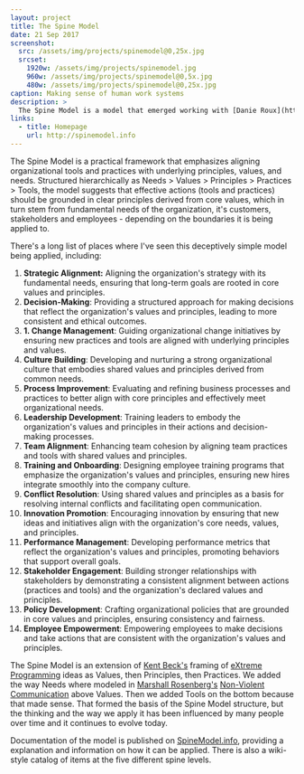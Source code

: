 ```yaml
---
layout: project
title: The Spine Model
date: 21 Sep 2017
screenshot:
  src: /assets/img/projects/spinemodel@0,25x.jpg
  srcset:
    1920w: /assets/img/projects/spinemodel.jpg
    960w: /assets/img/projects/spinemodel@0,5x.jpg
    480w: /assets/img/projects/spinemodel@0,25x.jpg
caption: Making sense of human work systems
description: >
  The Spine Model is a model that emerged working with [Danie Roux](http://danieroux.com) on a coaching engagement at a South African client in 2014. Since then it has taken on a life of its own and is actively applied around the world.
links:
  - title: Homepage
    url: http://spinemodel.info
---
```


The Spine Model is a practical framework that emphasizes aligning organizational tools and practices with underlying principles, values, and needs. Structured hierarchically as Needs > Values > Principles > Practices > Tools, the model suggests that effective actions (tools and practices) should be grounded in clear principles derived from core values, which in turn stem from fundamental needs of the organization, it's customers, stakeholders and employees - depending on the boundaries it is being applied to. 

There's a long list of places where I've seen this deceptively simple model being applied, including:

1. **Strategic Alignment:** Aligning the organization's strategy with its fundamental needs, ensuring that long-term goals are rooted in core values and principles.
1. **Decision-Making**: Providing a structured approach for making decisions that reflect the organization's values and principles, leading to more consistent and ethical outcomes.
1. **1. Change Management**: Guiding organizational change initiatives by ensuring new practices and tools are aligned with underlying principles and values.
1. **Culture Building**: Developing and nurturing a strong organizational culture that embodies shared values and principles derived from common needs.
1. **Process Improvement**: Evaluating and refining business processes and practices to better align with core principles and effectively meet organizational needs.
1. **Leadership Development**: Training leaders to embody the organization's values and principles in their actions and decision-making processes.
1. **Team Alignment**: Enhancing team cohesion by aligning team practices and tools with shared values and principles.
1. **Training and Onboarding**: Designing employee training programs that emphasize the organization's values and principles, ensuring new hires integrate smoothly into the company culture.
1. **Conflict Resolution**: Using shared values and principles as a basis for resolving internal conflicts and facilitating open communication.
1. **Innovation Promotion**: Encouraging innovation by ensuring that new ideas and initiatives align with the organization's core needs, values, and principles.
1. **Performance Management**: Developing performance metrics that reflect the organization's values and principles, promoting behaviors that support overall goals.
1. **Stakeholder Engagement**: Building stronger relationships with stakeholders by demonstrating a consistent alignment between actions (practices and tools) and the organization's declared values and principles.
1. **Policy Development**: Crafting organizational policies that are grounded in core values and principles, ensuring consistency and fairness.
1. **Employee Empowerment**: Empowering employees to make decisions and take actions that are consistent with the organization's values and principles.

The Spine Model is an extension of [Kent Beck's][beck] framing of [eXtreme Programming][xp] ideas as Values, then Principles, then Practices. We added the way Needs where modeled in [Marshall Rosenberg's][rosenberg] [Non-Violent Communication][nvc] above Values. Then we added Tools on the bottom because that made sense. That formed the basis of the Spine Model structure, but the thinking and the way we apply it has been influenced by many people over time and it continues to evolve today.

Documentation of the model is published on [SpineModel.info][model], providing a explanation and information on how it can be applied. There is also a wiki-style catalog of items at the five different spine levels.


[beck]: https://en.wikipedia.org/wiki/Kent_Beck
[xp]: http://www.extremeprogramming.org/
[rosenberg]: https://en.wikipedia.org/wiki/Marshall_Rosenberg
[nvc]: https://www.cnvc.org/
[model]: http://spinemodel.info